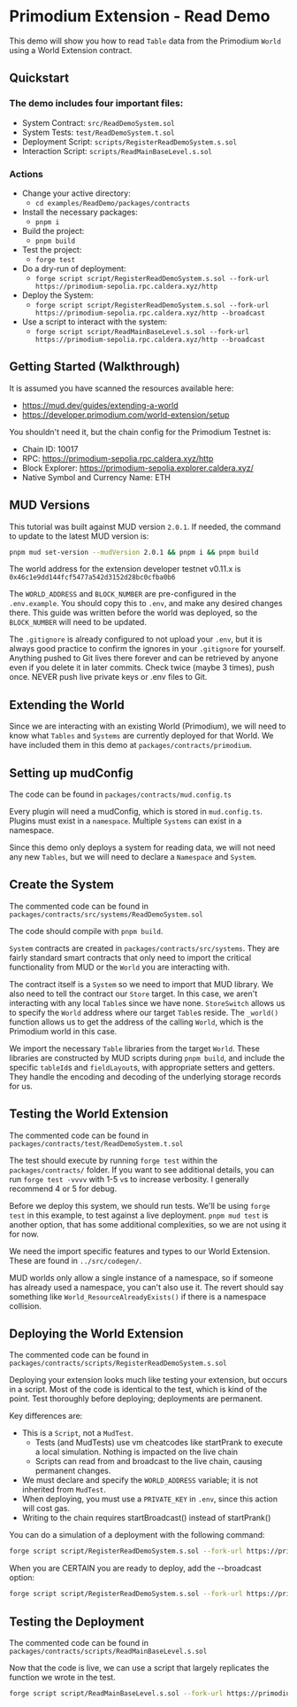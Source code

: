 # Primodium Extension - Read Demo

This demo will show you how to read `Table` data from the Primodium `World` using a World Extension contract.

## Quickstart

### The demo includes four important files:

- System Contract: `src/ReadDemoSystem.sol`
- System Tests: `test/ReadDemoSystem.t.sol`
- Deployment Script: `scripts/RegisterReadDemoSystem.s.sol`
- Interaction Script: `scripts/ReadMainBaseLevel.s.sol`

### Actions

- Change your active directory:
  - `cd examples/ReadDemo/packages/contracts`
- Install the necessary packages:
  - `pnpm i`
- Build the project:
  - `pnpm build`
- Test the project:
  - `forge test`
- Do a dry-run of deployment:
  - `forge script script/RegisterReadDemoSystem.s.sol --fork-url https://primodium-sepolia.rpc.caldera.xyz/http`
- Deploy the System:
  - `forge script script/RegisterReadDemoSystem.s.sol --fork-url https://primodium-sepolia.rpc.caldera.xyz/http --broadcast`
- Use a script to interact with the system:
  - `forge script script/ReadMainBaseLevel.s.sol --fork-url https://primodium-sepolia.rpc.caldera.xyz/http --broadcast`

## Getting Started (Walkthrough)

It is assumed you have scanned the resources available here:

- https://mud.dev/guides/extending-a-world
- https://developer.primodium.com/world-extension/setup

You shouldn't need it, but the chain config for the Primodium Testnet is:

- Chain ID: 10017
- RPC: https://primodium-sepolia.rpc.caldera.xyz/http
- Block Explorer: https://primodium-sepolia.explorer.caldera.xyz/
- Native Symbol and Currency Name: ETH

## MUD Versions

This tutorial was built against MUD version `2.0.1`. If needed, the command to update to the latest MUD version is:

```bash
pnpm mud set-version --mudVersion 2.0.1 && pnpm i && pnpm build
```

The world address for the extension developer testnet v0.11.x is `0x46c1e9dd144fcf5477a542d3152d28bc0cfba0b6`

The `WORLD_ADDRESS` and `BLOCK_NUMBER` are pre-configured in the `.env.example`. You should copy this to `.env`, and make any desired changes there. This guide was written before the world was deployed, so the `BLOCK_NUMBER` will need to be updated.

The `.gitignore` is already configured to not upload your `.env`, but it is always good practice to confirm the ignores in your `.gitignore` for yourself. Anything pushed to Git lives there forever and can be retrieved by anyone even if you delete it in later commits. Check twice (maybe 3 times), push once. NEVER push live private keys or .env files to Git.

## Extending the World

Since we are interacting with an existing World (Primodium), we will need to know what `Tables` and `Systems` are currently deployed for that World. We have included them in this demo at `packages/contracts/primodium`.

## Setting up mudConfig

The code can be found in `packages/contracts/mud.config.ts`

Every plugin will need a mudConfig, which is stored in `mud.config.ts`. Plugins must exist in a `namespace`. Multiple `Systems` can exist in a namespace.

Since this demo only deploys a system for reading data, we will not need any new `Tables`, but we will need to declare a `Namespace` and `System`.

## Create the System

The commented code can be found in `packages/contracts/src/systems/ReadDemoSystem.sol`

The code should compile with `pnpm build`.

`System` contracts are created in `packages/contracts/src/systems`. They are fairly standard smart contracts that only need to import the critical functionality from MUD or the `World` you are interacting with.

The contract itself is a `System` so we need to import that MUD library. We also need to tell the contract our `Store` target. In this case, we aren't interacting with any local `Table`s since we have none. `StoreSwitch` allows us to specify the `World` address where our target `Table`s reside. The `_world()` function allows us to get the address of the calling `World`, which is the Primodium world in this case.

We import the necessary `Table` libraries from the target `World`. These libraries are constructed by MUD scripts during `pnpm build`, and include the specific `tableId`s and `fieldLayout`s, with appropriate setters and getters. They handle the encoding and decoding of the underlying storage records for us.

## Testing the World Extension

The commented code can be found in `packages/contracts/test/ReadDemoSystem.t.sol`

The test should execute by running `forge test` within the `packages/contracts/` folder. If you want to see additional details, you can run `forge test -vvvv` with 1-5 `v`s to increase verbosity. I generally recommend 4 or 5 for debug.

Before we deploy this system, we should run tests. We'll be using `forge test` in this example, to test against a live deployment. `pnpm mud test` is another option, that has some additional complexities, so we are not using it for now.

We need the import specific features and types to our World Extension. These are found in `../src/codegen/`.

MUD worlds only allow a single instance of a namespace, so if someone has already used a namespace, you can't also use it. The revert should say something like `World_ResourceAlreadyExists()` if there is a namespace collision.

## Deploying the World Extension

The commented code can be found in `packages/contracts/scripts/RegisterReadDemoSystem.s.sol`

Deploying your extension looks much like testing your extension, but occurs in a script. Most of the code is identical to the test, which is kind of the point. Test thoroughly before deploying; deployments are permanent.

Key differences are:

- This is a `Script`, not a `MudTest`.
  - Tests (and MudTests) use vm cheatcodes like startPrank to execute a local simulation. Nothing is impacted on the live chain
  - Scripts can read from and broadcast to the live chain, causing permanent changes.
- We must declare and specify the `WORLD_ADDRESS` variable; it is not inherited from `MudTest`.
- When deploying, you must use a `PRIVATE_KEY` in `.env`, since this action will cost gas.
- Writing to the chain requires startBroadcast() instead of startPrank()

You can do a simulation of a deployment with the following command:

```bash
forge script script/RegisterReadDemoSystem.s.sol --fork-url https://primodium-sepolia.rpc.caldera.xyz/http
```

When you are CERTAIN you are ready to deploy, add the --broadcast option:

```bash
forge script script/RegisterReadDemoSystem.s.sol --fork-url https://primodium-sepolia.rpc.caldera.xyz/http --broadcast
```

## Testing the Deployment

The commented code can be found in `packages/contracts/scripts/ReadMainBaseLevel.s.sol`

Now that the code is live, we can use a script that largely replicates the function we wrote in the test.

```bash
forge script script/ReadMainBaseLevel.s.sol --fork-url https://primodium-sepolia.rpc.caldera.xyz/http --broadcast
```
